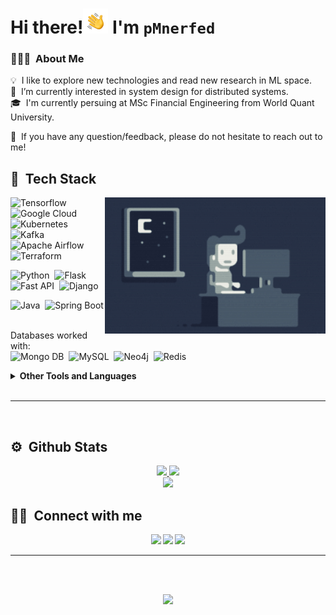 <h1> Hi there!<img src="https://raw.githubusercontent.com/pmnerfed/pmnerfed/main/assets/Hand%20Wave.gif" width="40"/> I'm <code>pMnerfed</code> </h1>

<!-- Profile Views (currently commented)
<p align="left"> <img src="https://komarev.com/ghpvc/?username=pmnerfed" alt="pmnerfed" /> </p> -->

### 👨🏻‍💻 &nbsp;About Me

💡 &nbsp;I like to explore new technologies and read new research in ML space.  
🌱 &nbsp;I’m currently interested in system design for distributed systems.  
🎓 &nbsp;I'm currently persuing at MSc Financial Engineering from World Quant University.

💬 &nbsp;If you have any question/feedback, please do not hesitate to reach out to me!

<!--
**pmnerfed/pmnerfed** is a ✨ _special_ ✨ repository because its `README.md` (this file) appears on your GitHub profile.

Here are some ideas to get you started:

- 🔭 I’m currently working on ...
- 🌱 I’m currently learning ...
- 👯 I’m looking to collaborate on ...
- 🤔 I’m looking for help with ...
- 💬 Ask me about ...
- 📫 How to reach me: ...
- 😄 Pronouns: ...
- ⚡ Fun fact: ...
-->

## 🧰 &nbsp;Tech Stack

<img  height="218em" src="https://raw.githubusercontent.com/pmnerfed/pmnerfed/master/assets/Night-Coding.gif" align="right"/>

![Tensorflow](https://img.shields.io/badge/Tensorflow-FF6F00?style=for-the-badge&logo=tensorflow&logoColor=white&logoWidth=20)&nbsp;
![Google Cloud](https://img.shields.io/badge/Google_Cloud-4285F4?style=for-the-badge&logo=googlecloud&logoColor=white&logoWidth=20)&nbsp;
![Kubernetes](https://img.shields.io/badge/Kubernetes-326CE5?style=for-the-badge&logo=kubernetes&logoColor=white&logoWidth=20)&nbsp;  
![Kafka](https://img.shields.io/badge/Apache_Kafka-231F20?style=for-the-badge&logo=ApacheKafka&logoColor=white&logoWidth=20)&nbsp;
![Apache Airflow](https://img.shields.io/badge/Apache_Airflow-017CEE?style=for-the-badge&logo=apacheairflow&logoColor=white)&nbsp;
![Terraform](https://img.shields.io/badge/terraform-%235835CC.svg?style=for-the-badge&logo=terraform&logoColor=white)&nbsp;

![Python](https://img.shields.io/badge/Python-3776AB?style=for-the-badge&logo=python&logoColor=white)&nbsp;
![Flask](https://img.shields.io/badge/Flask-000000?style=for-the-badge&logo=flask&logoColor=white)&nbsp;
![Fast API](https://img.shields.io/badge/Fast_API-009688?style=for-the-badge&logo=fastapi&logoColor=white)&nbsp;
![Django](https://img.shields.io/badge/Django-092E20?style=for-the-badge&logo=django&logoColor=white)&nbsp;

![Java](https://img.shields.io/badge/Java-007396?style=for-the-badge&logo=java&logoColor=white)&nbsp;
![Spring Boot](https://img.shields.io/badge/Spring_Boot-6DB33F?style=for-the-badge&logo=springboot&logoColor=white)&nbsp;

Databases worked with:  
![Mongo DB](https://img.shields.io/badge/Mongo_DB-47A248?style=for-the-badge&logo=mongodb&logoColor=white)&nbsp;
![MySQL](https://img.shields.io/badge/mysql-4479A1?style=for-the-badge&logo=mysql&logoColor=white)&nbsp;
![Neo4j](https://img.shields.io/badge/Neo4j-008CC1?style=for-the-badge&logo=neo4j&logoColor=white)&nbsp;
![Redis](https://img.shields.io/badge/redis-%23DD0031.svg?style=for-the-badge&logo=redis&logoColor=white)&nbsp;

<details>
<summary><b>Other Tools and Languages<b></summary>

<!--
![SonarQube](https://img.shields.io/badge/SonarQube-4E9BCD?style=for-the-badge&logo=SonarQube&logoColor=white)&nbsp;
-->

![Docker](https://img.shields.io/badge/Docker-2496ED?style=for-the-badge&logo=docker&logoColor=white)&nbsp;
![Markdown](https://img.shields.io/badge/markdown-%23000000.svg?style=for-the-badge&logo=markdown&logoColor=white)&nbsp;  
![Unity](https://img.shields.io/badge/Unity-100000?style=for-the-badge&logo=unity&logoColor=white)

![GNU Emacs](https://img.shields.io/badge/GNU_EMACS-7F5AB6?style=for-the-badge&logo=gnuemacs&logoColor=white)&nbsp;
![Visual Studio Code](https://img.shields.io/badge/Visual_Studio_Code-007ACC?style=for-the-badge&logo=visualstudiocode&logoColor=white)&nbsp;

![Heroku](https://img.shields.io/badge/heroku-%23430098.svg?style=for-the-badge&logo=heroku&logoColor=white)
![Netlify](https://img.shields.io/badge/netlify-%23000000.svg?style=for-the-badge&logo=netlify&logoColor=#00C7B7)

![Notion](https://img.shields.io/badge/Notion-000000?style=for-the-badge&logo=notion&logoColor=white)&nbsp;

</details>
&nbsp;

---

&nbsp;

## ⚙️ &nbsp;Github Stats

<p align="center">
<a href="https://github.com/vitasha10">
  <img height="160em" src="https://github-readme-stats.vercel.app/api?username=pmnerfed&include_all_commits=true&show_icons=true&theme=dracula&count_private=true&hide=contribs"/>
  <img height="160em" src="https://github-readme-stats.vercel.app/api/top-langs/?username=pmnerfed&layout=compact&theme=dracula"/> 
  <br/>
  <img height="160em" src="https://github-readme-streak-stats.herokuapp.com/?user=pmnerfed&theme=dracula&hide_border=true&background=1a1b27"/>
  <br/>
  <!-- <img src="https://github-profile-trophy.vercel.app/?username=pmnerfed&theme=onedark&column=4&margin-w=5&margin-h=30"/> -->
  </a>
</p>

## 🤝🏻 &nbsp;Connect with me

<!-- [![Linkedin Badge](https://img.shields.io/badge/-LinkedIn-0A66C2?style=for-the-badge&logo=Linkedin&logoColor=white&link=)](https://www.linkedin.com/in/puneetmadaan164/)&nbsp;&nbsp; [![Gmail Badge](https://img.shields.io/badge/-Mail-8B89CC?style=for-the-badge&logo=ProtonMail&logoColor=white&logoWidth=20&link=mailto:pmnerfed@protonmail.com)](mailto:pmnerfed@protonmail.com)&nbsp;&nbsp;
![Twitter](https://img.shields.io/badge/Twitter-%231DA1F2.svg?style=for-the-badge&logo=Twitter&logoColor=white) -->

<p align="center">
<a src="https://www.linkedin.com/in/puneetmadaan164/">
<img src="https://img.shields.io/badge/-LinkedIn-0A66C2?style=for-the-badge&logo=Linkedin&logoColor=white&link="/></a>
<a href="mailto:pmnerfed@protonmail.com"><img src="https://img.shields.io/badge/-Mail-8B89CC?style=for-the-badge&logo=ProtonMail&logoColor=white&logoWidth=20&link=mailto:pmnerfed@protonmail.com"/></a>
<a><img src="https://img.shields.io/badge/Twitter-%231DA1F2.svg?style=for-the-badge&logo=Twitter&logoColor=white"/>
</p>

---
&nbsp;  
&nbsp;  
<p align="center">
<img src="http://ForTheBadge.com/images/badges/built-with-love.svg"/>
</p>
